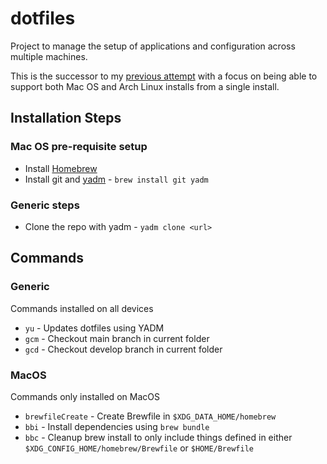 # dotfiles

Project to manage the setup of applications and configuration across multiple machines.

This is the successor to my [previous attempt](https://github.com/jamessawle/device-configuration) with a focus on being able to support both Mac OS and Arch Linux installs from a single install.

## Installation Steps

### Mac OS pre-requisite setup

* Install [Homebrew](https://brew.sh/)
* Install git and [yadm](https://yadm.io/) - `brew install git yadm`

### Generic steps

* Clone the repo with yadm - `yadm clone <url>`

## Commands

### Generic

Commands installed on all devices

- `yu` - Updates dotfiles using YADM
- `gcm` - Checkout main branch in current folder
- `gcd` - Checkout develop branch in current folder
### MacOS

Commands only installed on MacOS

- `brewfileCreate` - Create Brewfile in `$XDG_DATA_HOME/homebrew` 
- `bbi` - Install dependencies using `brew bundle`
- `bbc` - Cleanup brew install to only include things defined in either `$XDG_CONFIG_HOME/homebrew/Brewfile` or `$HOME/Brewfile`
